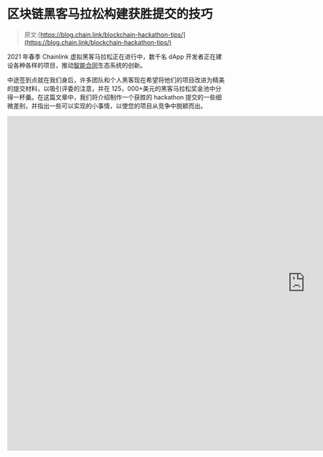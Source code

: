 # 区块链黑客马拉松构建获胜提交的技巧

> 原文:[https://blog.chain.link/blockchain-hackathon-tips/](https://blog.chain.link/blockchain-hackathon-tips/)

2021 年春季 Chainlink 虚拟黑客马拉松正在进行中，数千名 dApp 开发者正在建设各种各样的项目，推动[智能合同](https://chain.link/education/smart-contracts)生态系统的创新。

中途签到点就在我们身后，许多团队和个人黑客现在希望将他们的项目改进为精美的提交材料，以吸引评委的注意，并在 125，000+美元的黑客马拉松奖金池中分得一杯羹。在这篇文章中，我们将介绍制作一个获胜的 hackathon 提交的一些细微差别，并指出一些可以实现的小事情，以使您的项目从竞争中脱颖而出。

<iframe title="Good Submission Guidelines | Chainlink Hackathon Workshop" width="1380" height="776" src="https://www.youtube.com/embed/mH0kBcfqLQA?feature=oembed" frameborder="0" allow="accelerometer; autoplay; clipboard-write; encrypted-media; gyroscope; picture-in-picture" allowfullscreen=""></div> <figure class="kg-card kg-embed-card kg-card-hascaption"><figcaption>Blockchain Hackathon Tips Winning Submission Guidelines livestream</figcaption></figure> <h2 id="make-sure-you-submit">一定要提交</h2> <p>一般来说，提交是黑客马拉松最重要的部分。即使你不能解决本文中的所有问题，或者即使你还没有完成你的项目，你仍然应该提交你所拥有的。不要害怕把你自己或者你的团队的工作展示出来。提交并获得反馈会让你对未来的黑客马拉松更有信心。您甚至会发现，在黑客马拉松之后，其他人看到了您的想法，并向您伸出援手，共同努力将其完善为一个功能完整的 mainnet 项目。</p> <h2 id="your-user-interface-is-your-first-impression">你的用户界面是你的第一印象</h2> <p>用户界面可以被认为是你提交的黑客马拉松的门面。一个精致、光滑的用户界面总是能帮助你的作品脱颖而出，从而吸引评委的注意。前端用户界面和用户体验设计并不总是开发人员的强项，尤其是在智能合约开发人员中，他们的强项通常在于较低级别的区块链层。</p> <figure id="attachment_1681" aria-describedby="caption-attachment-1681" style="width: 1000px" class="wp-caption aligncenter"><img decoding="async" loading="lazy" class="wp-image-1681 size-full" src="../Images/b318459d98d6dafcb55539b248506861.png" alt="When a backend developer builds a front end" width="1000" height="500" srcset="https://blog.chain.link/wp-content/uploads/2021/06/when-a-backend-dev-does-frontend.png 1000w, https://blog.chain.link/wp-content/uploads/2021/06/when-a-backend-dev-does-frontend-300x150.png 300w, https://blog.chain.link/wp-content/uploads/2021/06/when-a-backend-dev-does-frontend-768x384.png 768w, https://blog.chain.link/wp-content/uploads/2021/06/when-a-backend-dev-does-frontend-24x12.png 24w, https://blog.chain.link/wp-content/uploads/2021/06/when-a-backend-dev-does-frontend-36x18.png 36w, https://blog.chain.link/wp-content/uploads/2021/06/when-a-backend-dev-does-frontend-48x24.png 48w" sizes="(max-width: 1000px) 100vw, 1000px" data-original-src="https://blog.chain.link/wp-content/uploads/2021/06/when-a-backend-dev-does-frontend.png"/><figcaption id="caption-attachment-1681" class="wp-caption-text">When a backend developer builds a front end</figcaption></figure> <p>如果你或你的团队没有信心为你的提交制作一个完美的前端，你可以尝试通过<a href="https://discord.gg/7W4JCt2A"> Chainlink Discord </a>中的“寻找队友”频道，或者通过其他 Chainlink 社交频道，如<a href="https://twitter.com/chainlink"> Twitter </a>或<a href="https://www.reddit.com/r/Chainlink/"> Reddit </a>，找到一个新的团队成员，他可以专注于为你的项目构建一个用户界面。这种方法允许您的团队将前端和后端任务分开，这样每个成员都可以专注于他们最了解的事情。</p> <p>如果您正在单独处理一个项目，并希望构建一个用户界面，但不知道从哪里开始，有一些常用的模板启动项目，如<a href="https://github.com/paulrberg/create-eth-app"> Create-Eth-App </a>和<a href="https://create-react-app.dev/"> Create-React-App </a>，它们允许您快速实现一个单页用户界面，然后您可以定制并集成到您的后端智能合同中。</p> <p>用户界面不必太大。它应该简单、直观，并允许其他人成功地与您的智能合约和其他后端组件进行交互。如果你正在努力为你的用户界面寻找一些艺术品，不要害怕联系 Twitter 上的 Chainlink 社区、T2 的 Reddit 或 T4 的 Discord。我们社区里有一些了不起的艺术家，他们很乐意为 Chainlink hackathon 投稿制作艺术品。</p> <figure id="attachment_1682" aria-describedby="caption-attachment-1682" style="width: 1600px" class="wp-caption aligncenter"><img decoding="async" loading="lazy" class="wp-image-1682 size-full" src="../Images/50f75ae11d339cdc308bc595f71f0e38.png" alt="FarmTogether User Interface, Best Gaming/NFT Project from the 2020 Chainlink Virtual Hackathon" width="1600" height="993" srcset="https://blog.chain.link/wp-content/uploads/2021/06/farm-together-user-interface.png 1600w, https://blog.chain.link/wp-content/uploads/2021/06/farm-together-user-interface-300x186.png 300w, https://blog.chain.link/wp-content/uploads/2021/06/farm-together-user-interface-1024x636.png 1024w, https://blog.chain.link/wp-content/uploads/2021/06/farm-together-user-interface-768x477.png 768w, https://blog.chain.link/wp-content/uploads/2021/06/farm-together-user-interface-1536x953.png 1536w, https://blog.chain.link/wp-content/uploads/2021/06/farm-together-user-interface-24x15.png 24w, https://blog.chain.link/wp-content/uploads/2021/06/farm-together-user-interface-36x22.png 36w, https://blog.chain.link/wp-content/uploads/2021/06/farm-together-user-interface-48x30.png 48w" sizes="(max-width: 1600px) 100vw, 1600px" data-original-src="https://blog.chain.link/wp-content/uploads/2021/06/farm-together-user-interface.png"/><figcaption id="caption-attachment-1682" class="wp-caption-text">FarmTogether User Interface, Best Gaming/NFT Project from the <a href="https://blog.chain.link/congratulations-to-the-winners-of-the-chainlink-virtual-hackathon-2020/">2020 Chainlink Virtual Hackathon</a></figcaption></figure> <h2 id="easy-to-follow-code-and-documentation">易于理解的代码和文档</h2> <p>代码显然是黑客马拉松提交中最重要的可交付成果。除了它是完整的和有效的，还有一些事情可以帮助提交脱颖而出，看起来像一个真实世界的 mainnet 就绪项目。</p> <p>代码可以被认为是一件艺术品，所以它应该以最好的方式呈现。它应该是干净的，清晰的，易于理解的。确保包含注释，以帮助法官和其他开发人员跟进。</p> <p>当涉及到您提交的实际代码库时，越少越好。不要包含不必要的文件和文件夹，如库文件夹，并且确保使用环境变量或环境文件作为密码和密钥。此外，一些更有技术头脑的评委会欣赏一些小事情，比如合并测试，或者使用开发工具，比如<a href="https://github.com/smartcontractkit/box"> Chainlink Truffle box </a>、<a href="https://github.com/smartcontractkit/chainlink-hardhat-box"> Chainlink Hardhat box </a>或者<a href="https://github.com/smartcontractkit/chainlink-mix"> Chainlink Eth-Brownie Mix </a>。</p> <p>对于文档，每次提交都应该有一个格式良好且易于理解的自述文件。这非常重要，因为这是法官和其他开发人员在查看您的代码库时首先会看到的。以下是一些要包含在您的自述文件中的内容:</p> <ul> <li>项目概述和描述</li> <li>链接到演示视频</li> <li>链接到已部署的实时演示(如果您有)</li> <li>架构图(如果有)</li> <li>构建、部署和运行代码每个部分的简单步骤</li> </ul> <p>如果您不确定如何展示这些信息，可以查看<a href="https://github.com/pappas999/Link-My-Ride/blob/master/README.md">以前的获奖作品</a>中 README 文件的原始标记代码作为指导。</p> <figure id="attachment_1685" aria-describedby="caption-attachment-1685" style="width: 1565px" class="wp-caption aligncenter"><img decoding="async" loading="lazy" class="wp-image-1685 size-full" src="../Images/e928970da5d6d92098fd9ec83ca47e7c.png" alt="Ki.Dot, runner-up prize winner in the 2020 Chainlink Virtual Hackathon had a clean repository and well-presented README." width="1565" height="1999" srcset="https://blog.chain.link/wp-content/uploads/2021/06/ki-dot-github-1-1.png 1565w, https://blog.chain.link/wp-content/uploads/2021/06/ki-dot-github-1-1-235x300.png 235w, https://blog.chain.link/wp-content/uploads/2021/06/ki-dot-github-1-1-802x1024.png 802w, https://blog.chain.link/wp-content/uploads/2021/06/ki-dot-github-1-1-768x981.png 768w, https://blog.chain.link/wp-content/uploads/2021/06/ki-dot-github-1-1-1203x1536.png 1203w, https://blog.chain.link/wp-content/uploads/2021/06/ki-dot-github-1-1-19x24.png 19w, https://blog.chain.link/wp-content/uploads/2021/06/ki-dot-github-1-1-28x36.png 28w, https://blog.chain.link/wp-content/uploads/2021/06/ki-dot-github-1-1-38x48.png 38w" sizes="(max-width: 1565px) 100vw, 1565px" data-original-src="https://blog.chain.link/wp-content/uploads/2021/06/ki-dot-github-1-1.png"/><figcaption id="caption-attachment-1685" class="wp-caption-text">Ki.Dot, runner-up prize winner in the <a href="https://blog.chain.link/congratulations-to-the-winners-of-the-chainlink-virtual-hackathon-2020/">2020 Chainlink Virtual Hackathon</a> had a clean repository and well-presented README.</figcaption></figure> <h2 id="record-a-video-of-your-project-in-action">录制您的项目正在进行的视频</h2> <p>视频是黑客马拉松提交的一个极其重要的部分，因为它本质上是向黑客马拉松评委和其他开发者展示你的项目。这证明了这个项目是真实的，并且是可行的。</p> <p>至少，视频应该是一个 3-5 分钟长的剪辑，展示你的提交，有人通过每个步骤说话，并解释他们在与项目互动时正在做什么。请注意，评委将会观看许多这样的视频，所以你应该添加一些让视频脱颖而出的元素，例如<a href="https://www.youtube.com/watch?v=e06MmL6IpLQ&amp;t=1s">快速视频介绍</a>、<a href="https://www.youtube.com/watch?v=p_lVROj0t58&amp;t=1s">图形、</a>和<a href="https://www.youtube.com/watch?v=yFnXwSGstus">音乐</a>。</p> <p>视频的大部分应该集中在你的项目上，但是不要害怕从中获得乐趣。创意和幽默会吸引评委。对于本演练，如果您或您的团队对在录制的视频上发言没有信心，您可以随时联系 Chainlink 社区，请人为您录制脚本式画外音。</p> <div class="ast-oembed-container"><iframe loading="lazy" title="Whiskey MarketMaker" width="1380" height="776" src="https://www.youtube.com/embed/bqn3MsZWqCI?start=1&amp;feature=oembed" frameborder="0" allow="accelerometer; autoplay; clipboard-write; encrypted-media; gyroscope; picture-in-picture" allowfullscreen=""/></div> <p style="text-align: center;"><a href="https://hack.ethglobal.co/showcase/whiskeycoin-recf6yNOpPUTO0KM6">威士忌做市商</a>，2021 年全球做市商黑客马拉松<a href="https://blog.chain.link/chainlink-bounty-winners-ethglobal-2021-marketmake-hackathon/">的获胜者</a></p> <h2 id="run-a-live-demo">运行现场演示</h2> <p>通过向评委和其他开发人员提供您提交的作品的实时工作演示，您可以做得更好。这使得他们可以浏览用户界面，对你的项目有一种更加个人化的感觉，而这种感觉是你仅仅通过观看视频或截图无法获得的。</p> <p>如果你不确定你能在哪里主持你的现场演示，有许多免费或基于试用的主持选择。你也可以走完全分散的路线，使用<a href="https://ipfs.io/"> IPFS </a>和<a href="https://ens.domains/"> ENS </a>来主持你的演示。如果您需要 Chainlink 基础设施来托管诸如作业或外部适配器之类的东西，您可以联系到<a href="https://discord.gg/7W4JCt2A"> Chainlink Discord </a>中的“节点-运营商-请求”通道，询问是否有人可以为您托管它们，或者随意<a href="https://medium.com/alpha-vantage/how-to-build-a-simple-chainlink-node-on-the-gcp-62df9e7801a2">在自由层云环境</a>如 Google 云平台或 Amazon Web Services 上自己托管一个。</p> <figure id="attachment_1686" aria-describedby="caption-attachment-1686" style="width: 1464px" class="wp-caption aligncenter"><img decoding="async" loading="lazy" class="wp-image-1686 size-full" src="../Images/b5cb43c2d604980029f6ad6a3bebd38c.png" alt="Link My Ride live demo, grand prize winners from the 2020 Chainlink Virtual Hackathon" width="1464" height="965" srcset="https://blog.chain.link/wp-content/uploads/2021/06/link-my-ride-gui.png 1464w, https://blog.chain.link/wp-content/uploads/2021/06/link-my-ride-gui-300x198.png 300w, https://blog.chain.link/wp-content/uploads/2021/06/link-my-ride-gui-1024x675.png 1024w, https://blog.chain.link/wp-content/uploads/2021/06/link-my-ride-gui-768x506.png 768w, https://blog.chain.link/wp-content/uploads/2021/06/link-my-ride-gui-24x16.png 24w, https://blog.chain.link/wp-content/uploads/2021/06/link-my-ride-gui-36x24.png 36w, https://blog.chain.link/wp-content/uploads/2021/06/link-my-ride-gui-48x32.png 48w" sizes="(max-width: 1464px) 100vw, 1464px" data-original-src="https://blog.chain.link/wp-content/uploads/2021/06/link-my-ride-gui.png"/><figcaption id="caption-attachment-1686" class="wp-caption-text"><a href="https://linkmyri.de/">Link My Ride live demo</a>, grand prize winners from the <a href="https://blog.chain.link/congratulations-to-the-winners-of-the-chainlink-virtual-hackathon-2020/">2020 Chainlink Virtual Hackathon</a></figcaption></figure> <h2 id="explain-why-your-project-matters">解释为什么你的项目很重要</h2> <p>我们已经讨论了如何改进有形的项目交付成果，如用户界面、代码和视频，但提交的另一个方面最能引起评委的共鸣:它如何回答为什么。</p> <p>以下是每个团队或个人参与者应该就他们的项目问自己的一些问题，以便他们能够讲述一个更有说服力的故事，说明他们提交的内容的重要性:</p> <ul> <li>你提交的重点是什么？</li> <li>它解决什么问题？</li> <li>它如何让其他人的生活变得更好？</li> <li>它解决了当前的社会或经济问题吗？</li> <li>它是否促进了经济的公平、透明和效率？</li> <li>这个项目在现实世界中有多大用处？</li> </ul> <p>法官将会支持以具体、积极和有意义的方式明确解决这些问题的提交材料。你可以在你的<a href="https://chainlink-2021.devpost.com/"> Devpost </a>提交中或者在你的代码库中的自述文件的开头添加一些关于你的项目的更大影响的观点。</p> <figure id="attachment_1687" aria-describedby="caption-attachment-1687" style="width: 1366px" class="wp-caption aligncenter"><img decoding="async" loading="lazy" class="wp-image-1687 size-full" src="../Images/abc35e6f9b0da054d179926114c80ce8.png" alt="Crypto Plants, Chainlink bounty winners in the ETHDenver 2021 Hackathon, encourages environmentally and socially conscious giving by rewarding people with verifiably unique NFTs." width="1366" height="768" srcset="https://blog.chain.link/wp-content/uploads/2021/06/crypto-plants-gui.png 1366w, https://blog.chain.link/wp-content/uploads/2021/06/crypto-plants-gui-300x169.png 300w, https://blog.chain.link/wp-content/uploads/2021/06/crypto-plants-gui-1024x576.png 1024w, https://blog.chain.link/wp-content/uploads/2021/06/crypto-plants-gui-768x432.png 768w, https://blog.chain.link/wp-content/uploads/2021/06/crypto-plants-gui-640x360.png 640w, https://blog.chain.link/wp-content/uploads/2021/06/crypto-plants-gui-298x167.png 298w, https://blog.chain.link/wp-content/uploads/2021/06/crypto-plants-gui-24x13.png 24w, https://blog.chain.link/wp-content/uploads/2021/06/crypto-plants-gui-36x20.png 36w, https://blog.chain.link/wp-content/uploads/2021/06/crypto-plants-gui-48x27.png 48w" sizes="(max-width: 1366px) 100vw, 1366px" data-original-src="https://blog.chain.link/wp-content/uploads/2021/06/crypto-plants-gui.png"/><figcaption id="caption-attachment-1687" class="wp-caption-text">Crypto Plants, Chainlink bounty winners in the ETHDenver 2021 Hackathon, encourages environmentally and socially conscious giving by rewarding people with verifiably unique NFTs.</figcaption></figure> <h2 id="summary">摘要</h2> <p>在 Chainlink Hackathon 的最后几天，上面的六个专业技巧应该可以帮助你和你的团队完善你的项目。如果你以前参加过黑客马拉松比赛，你会知道在最后冲刺阶段会有很多东西聚集在一起。记住:<strong> <a href="https://chainlink-2021.devpost.com/">提交的截止日期是 4 月 11 日星期日</a>。</strong>评委、赞助商、其他参与者以及更广泛的区块链社区都渴望看到你的成果。</p> <h3 id="more-on-this-topic">关于这个话题的更多信息</h3> <ul> <li><a href="https://www.youtube.com/watch?v=mH0kBcfqLQA&amp;ab_channel=Chainlink">优秀提交指南| Chainlink 黑客马拉松研讨会</a></li> <li><a href="https://blog.chain.link/chainlink-virtual-hackathon-spring-2021/">宣布 2021 年春季 Chainlink 虚拟黑客马拉松</a></li> <li><a href="https://www.youtube.com/watch?v=xvnDeMDnYik&amp;list=PLVP9aGDn-X0Shwzuvw12srE-O6WKsGvY_">chain link 2021 年春季黑客马拉松 Youtube 播放列表</a></li> </ul> <p><a href="https://chain.link/">网站</a> | <a href="https://twitter.com/chainlink">推特</a>|<a href="https://www.reddit.com/r/Chainlink/">Reddit</a>|<a href="https://www.youtube.com/channel/UCnjkrlqaWEBSnKZQ71gdyFA">YouTube</a>|<a href="https://t.me/chainlinkofficial">电报</a> | <a href="https://blog.chain.link/tag/events/">事件</a> | <a href="https://github.com/smartcontractkit/chainlink"> GitHub </a> | <a href="https://feeds.chain.link/">价格供稿</a> | <a href="https://www.chain.link/solutions/defi"> DeFi </a></p> <div class="widget_tag_cloud tag-list"/> </body> </html></iframe>